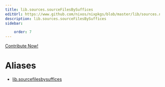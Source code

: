 ```yaml
---
title: lib.sources.sourceFilesBySuffices
editUrl: https://www.github.com/nixos/nixpkgs/blob/master/lib/sources.nix#L165C5
description: lib.sources.sourceFilesBySuffices
sidebar:

    order: 7
---
```


<a href="https://www.github.com/nixos/nixpkgs/blob/master/lib/sources.nix#L165C5">Contribute Now!</a>


# Aliases

- [lib.sourcefilesbysuffices](/nix-doc-comments/reference/lib/lib-sourcefilesbysuffices)


